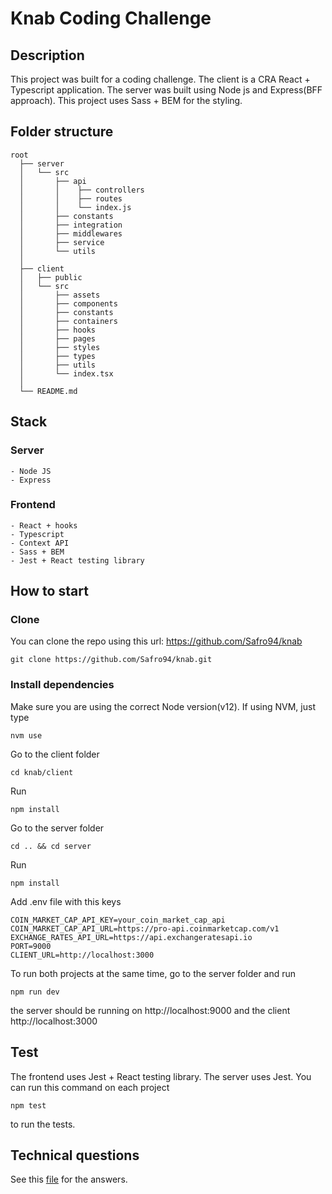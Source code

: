 # Knab Coding Challenge

## Description

This project was built for a coding challenge. The client is a CRA React + Typescript application. The server was built using Node js and Express(BFF approach). This project uses Sass + BEM for the styling.

## Folder structure
    root
      ├── server
      │   └── src
      │       ├── api
      │       │    ├── controllers
      │       │    ├── routes
      │       │    └── index.js
      │       ├── constants
      │       ├── integration
      │       ├── middlewares
      │       ├── service
      │       └── utils
      │
      ├── client
      │   ├── public
      │   └── src
      │       ├── assets
      │       ├── components
      │       ├── constants
      │       ├── containers
      │       ├── hooks
      │       ├── pages
      │       ├── styles
      │       ├── types
      │       ├── utils
      │       └── index.tsx
      │
      └── README.md

## Stack

### Server

    - Node JS
    - Express

### Frontend

    - React + hooks
    - Typescript
    - Context API
    - Sass + BEM
    - Jest + React testing library

## How to start

### Clone

You can clone the repo using this url: https://github.com/Safro94/knab

```
git clone https://github.com/Safro94/knab.git
```

### Install dependencies

Make sure you are using the correct Node version(v12). If using NVM, just type

```
nvm use
```

Go to the client folder

```
cd knab/client
```

Run

```
npm install
```

Go to the server folder

```
cd .. && cd server
```

Run

```
npm install
```

Add .env file with this keys

```
COIN_MARKET_CAP_API_KEY=your_coin_market_cap_api
COIN_MARKET_CAP_API_URL=https://pro-api.coinmarketcap.com/v1
EXCHANGE_RATES_API_URL=https://api.exchangeratesapi.io
PORT=9000
CLIENT_URL=http://localhost:3000
```

To run both projects at the same time, go to the server folder and run

```
npm run dev
```

the server should be running on http://localhost:9000 and the client http://localhost:3000

## Test

The frontend uses Jest + React testing library. The server uses Jest. You can run this command on each project

```
npm test
```

to run the tests.

## Technical questions

See this [file](https://github.com/Safro94/knab/blob/master/answers_to_technical_questions.md) for the answers.
